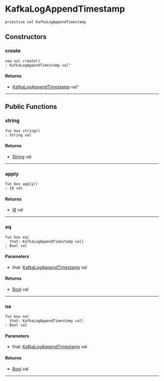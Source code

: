 # KafkaLogAppendTimestamp

```pony
primitive val KafkaLogAppendTimestamp
```

## Constructors

### create

```pony
new val create()
: KafkaLogAppendTimestamp val^
```

#### Returns

* [KafkaLogAppendTimestamp](pony-kafka-KafkaLogAppendTimestamp) val^

---

## Public Functions

### string

```pony
fun box string()
: String val
```

#### Returns

* [String](builtin-String) val

---

### apply

```pony
fun box apply()
: I8 val
```

#### Returns

* [I8](builtin-I8) val

---

### eq

```pony
fun box eq(
  that: KafkaLogAppendTimestamp val)
: Bool val
```
#### Parameters

*   that: [KafkaLogAppendTimestamp](pony-kafka-KafkaLogAppendTimestamp) val

#### Returns

* [Bool](builtin-Bool) val

---

### ne

```pony
fun box ne(
  that: KafkaLogAppendTimestamp val)
: Bool val
```
#### Parameters

*   that: [KafkaLogAppendTimestamp](pony-kafka-KafkaLogAppendTimestamp) val

#### Returns

* [Bool](builtin-Bool) val

---

